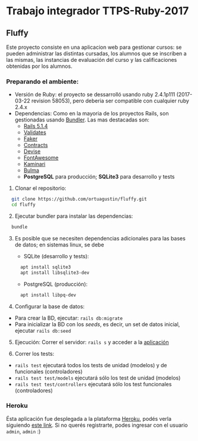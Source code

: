 # Trabajo integrador TTPS-Ruby-2017
## Fluffy

Este proyecto consiste en una aplicacion web para gestionar cursos: se pueden administrar las distintas cursadas, los alumnos que se inscriben a las mismas, las instancias de evaluación del curso y las calificaciones obtenidas por los alumnos.


### Preparando el ambiente:
* Versión de Ruby: el proyecto se dessarrolló usando ruby 2.4.1p111 (2017-03-22 revision 58053), pero deberia ser compatible con cualquier ruby 2.4.x
* Dependencias: Como en la mayoria de los proyectos Rails, son gestionadas usando [Bundler](https://github.com/bundler/bundler). Las mas destacadas son:
  - [Rails 5.1.4](https://github.com/rails/rails/)
  - [Validates](https://github.com/kaize/validates/)
  - [Faker](https://github.com/stympy/faker)
  - [Contracts](https://github.com/egonSchiele/contracts.ruby)
  - [Devise](https://github.com/plataformatec/devise)
  - [FontAwesome](https://github.com/bokmann/font-awesome-rails)
  - [Kaminari](https://github.com/kaminari/kaminari)
  - [Bulma](https://bulma.io)
  - **PostgreSQL** para producción; **SQLite3** para desarrollo y tests

1. Clonar el repositorio:

```bash
  git clone https://github.com/ortuagustin/fluffy.git
  cd fluffy
```

2. Ejecutar bundler para instalar las dependencias:

```bash
  bundle
```

3. Es posible que se necesiten dependencias adicionales para las bases de datos; en sistemas linux, se debe
   - SQLite (desarrollo y tests):

    ```bash
      apt install sqlite3
      apt install libsqlite3-dev
    ```
   - PostgreSQL (producción):

    ```bash
      apt install libpq-dev
    ```

4. Configurar la base de datos:
  - Para crear la BD, ejecutar: `rails db:migrate`
  - Para inicializar la BD con los *seeds*, es decir, un set de datos inicial, ejecutar `rails db:seed`

5. Ejecución: Correr el servidor: `rails s` y acceder a la [aplicación](http://localhost:3000)

6. Correr los tests:
  - `rails test` ejecutará todos los tests de unidad (modelos) y de funcionales (controladores)
  - `rails test test/models` ejecutará sólo los test de unidad (modelos)
  - `rails test test/controllers` ejecutará sólo los test funcionales (controladores)

### Heroku

Ésta aplicación fue desplegada a la plataforma [Heroku](http://heroku.com), podés verla siguiendo [este link](https://fluffy-app.herokuapp.com/). Si no querés registrarte, podes ingresar con el usuario `admin`, `admin` :)
